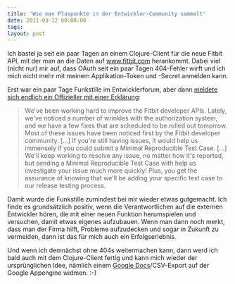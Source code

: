 ```yaml
---
title: 'Wie man Pluspunkte in der Entwickler-Community sammelt'
date: 2011-03-12 00:00:00 
tags: 
layout: post
---
```

Ich bastel ja seit ein paar Tagen an einem Clojure-Client für die neue Fitbit API, mit der man an die Daten auf www.fitbit.com herankommt. Dabei viel (nicht nur) mir auf, dass OAuth seit ein paar Tagen 404-Fehler wirft und ich mich nicht mehr mit meinem Applikation-Token und -Secret anmelden kann.

Erst war ein paar Tage Funkstille im Entwicklerforum, aber dann <a href="https://groups.google.com/d/topic/fitbit-api/n0yv3-dzAqY/discussion">meldete sich endlich ein Offizieller mit einer Erklärung</a>:

<blockquote>We've been working hard to improve the Fitbit developer APIs. Lately, we've noticed a number of wrinkles with the authorization system, and we have a few fixes that are scheduled to be rolled out tomorrow. Most of these issues have been noticed first by the Fitbit developer community.
[...]
If you're still having issues, it would help us immensely if you could submit a Minimal Reproducible Test Case.
[...]
We'll keep working to resolve any issue, no matter how it's reported, but sending a Minimal Reproducible Test Case with help us investigate your issue much more quickly! Plus, you get the assurance of knowing that we'll be adding your specific test case to our release testing process.
</blockquote>

Damit wurde die Funkstille zumindest bei mir wieder etwas gutgemacht. Ich finde es grundsätzlich positiv, wenn die Verantwortlichen auf die externen Entwickler hören, die mit einer neuen Funktion herumspielen und versuchen, damit etwas eigenes aufzubauen. Wenn man dann noch merkt, dass man der Firma hilft, Probleme aufzudecken und sogar in Zukunft zu vermeiden, dann ist das für mich auch ein Erfolgserlebnis.

Und wenn ich demnächst ohne 404s weitermachen kann, dann werd ich bald auch mit dem Clojure-Client fertig und kann mich wieder der ursprünglichen Idee, nämlich einem <a href="http://docs.google.com">Google Docs</a>/CSV-Export auf der Google Appengine widmen. :-)

